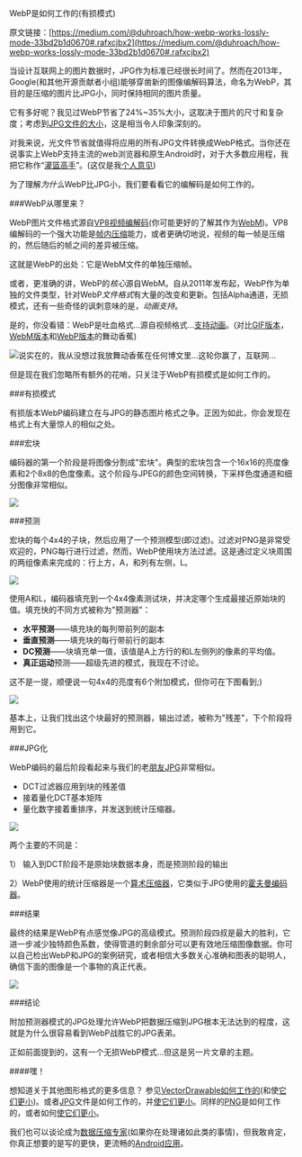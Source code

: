 WebP是如何工作的(有损模式)

原文链接：[https://medium.com/@duhroach/how-webp-works-lossly-mode-33bd2b1d0670#.rafxcjbx2](https://medium.com/@duhroach/how-webp-works-lossly-mode-33bd2b1d0670#.rafxcjbx2)

当设计互联网上的图片数据时，JPG作为标准已经很长时间了。然而在2013年，Google(和其他开源贡献者小组)能够穿凿新的图像编解码算法，命名为WebP，其目的是压缩的图片比JPG小，同时保持相同的图片质量。

它有多好呢？我见过WebP节省了24%~35%大小，这取决于图片的尺寸和复杂度；考虑到[JPG文件的大小](https://medium.freecodecamp.com/how-jpg-works-a4dbd2316f35#.3187q3d40)，这是相当令人印象深刻的。

对我来说，光文件节省就值得将应用的所有JPG文件转换成WebP格式。当你还在说事实上WebP支持主流的web浏览器和原生Android时，对于大多数应用程，我把它称作“[灌篮高手](https://www.youtube.com/watch?v=nvBevQXI2aQ)”。(这仅是我[个人意见](https://www.youtube.com/watch?v=1pkKMiDWwpM))

为了理解*为什么*WebP比JPG小，我们要看看它的编解码是如何工作的。

###WebP从哪里来？

WebP图片文件格式源自[VP8视频编解码](http://static.googleusercontent.com/external_content/untrusted_dlcp/research.google.com/en/us/pubs/archive/37073.pdf)(你可能更好的了解其作为[WebM](http://www.webmproject.org/))。VP8编解码的一个强大功能是[帧内压缩](http://blog.webmproject.org/2010/07/inside-webm-technology-vp8-intra-and.html)能力，或者更确切地说，视频的每一帧是压缩的，然后随后的帧之间的差异被压缩。

这就是WebP的出处：它是WebM文件的单独压缩帧。

或者，更准确的讲，WebP的*核心*源自WebM。自从2011年发布起，WebP作为单独的文件类型，针对WebP*文件格式*有大量的改变和更新。包括Alpha通道，无损模式，还有一些奇怪的讽刺意味的是，*动画支持*。

是的，你没看错：WebP是吐血格式...源自视频格式...[支持动画](https://developers.google.com/speed/webp/faq#why_should_i_use_animated_webp)。(对比[GIF版本](https://storage.googleapis.com/downloads.webmproject.org/webp/images/dancing-banana.gif)，[WebM版本](https://storage.googleapis.com/downloads.webmproject.org/webp/images/dancing_banana2.webm)和[WebP版本](https://storage.googleapis.com/downloads.webmproject.org/webp/images/dancing_banana2.lossless.webp)的舞动香蕉)

![说实在的，我从没想过我放舞动香蕉在任何博文里...这轮你赢了，互联网...](https://cdn-images-1.medium.com/max/1600/1*W8xUhCZbDfLEhM0gxBR5Lw.png)

但是现在我们忽略所有额外的花哨，只关注于WebP有损模式是如何工作的。

###有损模式

有损版本WebP编码建立在与JPG的静态图片格式之争。正因为如此，你会发现在格式上有大量惊人的相似之处。

###宏块

编码器的第一个阶段是将图像分割成"宏块"。典型的宏块包含一个16x16的亮度像素和2个8x8的色度像素。这个阶段与JPEG的颜色空间转换，下采样色度通道和细分图像非常相似。

![](https://cdn-images-1.medium.com/max/1600/1*GTx_gYCNL9XgM-fIo2PFrw.png)

###预测

宏块的每个4x4的子块，然后应用了一个预测模型(即过滤)。过滤对PNG是非常受欢迎的，PNG每行进行过滤，然而，WebP使用块方法过滤。这是通过定义块周围的两组像素来完成的：行上方，A，和列有左侧，L。

![](https://cdn-images-1.medium.com/max/1600/1*673DKbFGywsH7M32myodtQ.png)

使用A和L，编码器填充到一个4x4像素测试块，并决定哪个生成最接近原始块的值。填充快的不同方式被称为"预测器"：

- **水平预测**——填充块的每列带前列的副本
- **垂直预测**——填充块的每行带前行的副本
- **DC预测**——块填充单一值，该值是A上方行的和L左侧列的像素的平均值。
- **真正运动**预测——超级先进的模式，我现在不讨论。

这不是一提，顺便说一句4x4的亮度有6个附加模式，但你可在下图看到;)

![](https://cdn-images-1.medium.com/max/1600/1*a7UAhJ0Eqwuu_QD6g5XFsA.png)

基本上，让我们找出这个块最好的预测器，输出过滤，被称为"残差"，下个阶段将用到它。

###JPG化

WebP编码的最后阶段看起来与我们的老[朋友JPG](https://medium.freecodecamp.com/how-jpg-works-a4dbd2316f35#.st8n7dcuh)非常相似。
- DCT过滤器应用到块的残差值
- 接着量化DCT基本矩阵
- 量化数字接着重排序，并发送到统计压缩器。

![](https://cdn-images-1.medium.com/max/1600/1*6MFpikGkUsdRP3tMklKXQw.png)

两个主要的不同是：

1） 输入到DCT阶段不是原始块数据本身，而是预测阶段的输出

2）WebP使用的统计压缩器是一个[算术压缩器](https://www.youtube.com/watch?v=FdMoL3PzmSA&index=7&list=PLOU2XLYxmsIJGErt5rrCqaSGTMyyqNt2H)，它类似于JPG使用的[霍夫曼编码器](https://youtu.be/6rnF2Mo80x0?t=16m3s)。

###结果

最终的结果是WebP有点感觉像JPG的高级模式。预测阶段四叔是最大的胜利，它进一步减少独特颜色系数，使得管道的剩余部分可以更有效地压缩图像数据。你可以自己检出WebP和JPG的案例研究，或者相信大多数关心准确和图表的聪明人，确信下面的图像是一个事物的真正代表。

![](https://cdn-images-1.medium.com/max/1600/1*DTFoHqQTNPtt-CPkioEZFg.png)

###结论

附加预测器模式的JPG处理允许WebP把数据压缩到JPG根本无法达到的程度，这就是为什么很容易看到WebP战胜它的JPG表弟。

正如前面提到的，这有一个无损WebP模式...但这是另一片文章的主题。

####嘿！

想知道关于其他图形格式的更多信息？
参见[VectorDrawable如何工作的](https://medium.com/@duhroach/how-vectordrawable-works-fed96e110e35#.6kp6jiux8)(和使[它们更小](https://medium.com/@duhroach/smaller-vectordrawable-files-dd70e2874773#.7lokwh2xz))。或者[JPG](https://medium.freecodecamp.com/how-jpg-works-a4dbd2316f35)文件是如何工作的，并[使它们更小](https://medium.com/@duhroach/reducing-jpg-file-size-e5b27df3257c#.sth8jphkm)。同样的[PNG](https://medium.com/@duhroach/how-png-works-f1174e3cc7b7#.k84u38rna)是如何工作的，或者如何[使它们更小](https://medium.com/@duhroach/reducing-png-file-size-8473480d0476#.8prys6ckk)。

我们也可以谈论成为[数据压缩专家](http://shop.oreilly.com/product/0636920052036.do)(如果你在处理诸如此类的事情)，但我敢肯定，你真正想要的是写的更快，更流畅的[Android应用](https://www.youtube.com/playlist?list=PLWz5rJ2EKKc9CBxr3BVjPTPoDPLdPIFCE)。